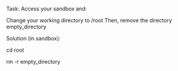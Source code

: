 Task:
Access your sandbox and:

Change your working directory to /root
Then, remove the directory empty_directory

Solution (in sandbox):

cd root

rm -r empty_directory